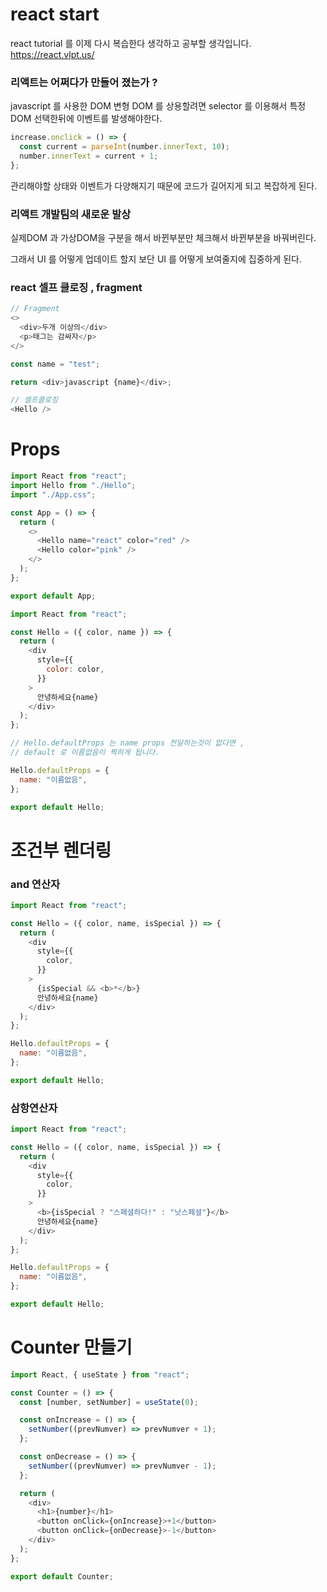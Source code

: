 # react start

react tutorial 를 이제 다시 복습한다 생각하고 공부할 생각입니다.
https://react.vlpt.us/

### 리액트는 어쩌다가 만들어 졌는가 ?

javascript 를 사용한 DOM 변형
DOM 를 상용할려면 selector 를 이용해서 특정 DOM 선택한뒤에 이벤트를 발생해야한다.

```javascript
increase.onclick = () => {
  const current = parseInt(number.innerText, 10);
  number.innerText = current + 1;
};
```

관리해야할 상태와 이벤트가 다양해지기 때문에 코드가 길어지게 되고 복잡하게 된다.

### 리액트 개발팀의 새로운 발상

실제DOM 과 가상DOM을 구분을 해서 바뀐부분만 체크해서 바뀐부분을 바꿔버린다.

그래서 UI 를 어떻게 업데이트 할지 보단
UI 를 어떻게 보여줄지에 집중하게 된다.

### react 셀프 클로징 , fragment

```javascript
// Fragment
<>
  <div>두개 이상의</div>
  <p>태그는 감싸자</p>
</>
```

```javascript
const name = "test";

return <div>javascript {name}</div>;
```

```javascript
// 셀프클로징
<Hello />
```

# Props

```javascript
import React from "react";
import Hello from "./Hello";
import "./App.css";

const App = () => {
  return (
    <>
      <Hello name="react" color="red" />
      <Hello color="pink" />
    </>
  );
};

export default App;
```

```javascript
import React from "react";

const Hello = ({ color, name }) => {
  return (
    <div
      style={{
        color: color,
      }}
    >
      안녕하세요{name}
    </div>
  );
};

// Hello.defaultProps 는 name props 전달하는것이 없다면 ,
// default 로 이름없음이 찍히게 됩니다.

Hello.defaultProps = {
  name: "이름없음",
};

export default Hello;
```

# 조건부 렌더링

### and 연산자

```javascript
import React from "react";

const Hello = ({ color, name, isSpecial }) => {
  return (
    <div
      style={{
        color,
      }}
    >
      {isSpecial && <b>*</b>}
      안녕하세요{name}
    </div>
  );
};

Hello.defaultProps = {
  name: "이름없음",
};

export default Hello;
```

### 삼항연산자

```javascript
import React from "react";

const Hello = ({ color, name, isSpecial }) => {
  return (
    <div
      style={{
        color,
      }}
    >
      <b>{isSpecial ? "스페셜하다!" : "낫스페셜"}</b>
      안녕하세요{name}
    </div>
  );
};

Hello.defaultProps = {
  name: "이름없음",
};

export default Hello;
```

# Counter 만들기

```javascript
import React, { useState } from "react";

const Counter = () => {
  const [number, setNumber] = useState(0);

  const onIncrease = () => {
    setNumber((prevNumver) => prevNumver + 1);
  };

  const onDecrease = () => {
    setNumber((prevNumver) => prevNumver - 1);
  };

  return (
    <div>
      <h1>{number}</h1>
      <button onClick={onIncrease}>+1</button>
      <button onClick={onDecrease}>-1</button>
    </div>
  );
};

export default Counter;
```

